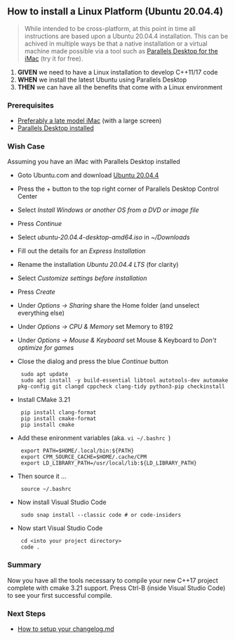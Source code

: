

## How to install a Linux Platform (Ubuntu 20.04.4)
> While intended to be cross-platform, at this point in time all instructions are based upon a Ubuntu 20.04.4 installation. This can be achived in multiple ways be that a native installation or a virtual machine made possible via a tool such as [Parallels Desktop for the iMac](https://www.parallels.com/ca/pd/general/?gclid=CjwKCAjwjZmTBhB4EiwAynRmD6SV4LdfM_DXaYiwTJhJJBddfc6JM_bDuAuWsUyyHUMj5zEQnC3wjBoCfgcQAvD_BwE) (try it for free).

 1. **GIVEN** we need to have a Linux installation to develop C++11/17 code
 2. **WHEN** we install the latest Ubuntu using Parallels Desktop
 3. **THEN** we can have all the benefits that come with a Linux environment

### Prerequisites
  - [Preferably a late model iMac](https://www.apple.com/ca/imac-24/?afid=p238%7CsOluZynmu-dc_mtid_1870765e38482_pcrid_571348307644_pgrid_125362851562_pntwk_g_pchan__pexid__&cid=aos-ca-kwGO-mac--slid---product-) (with a large screen)
  - [Parallels Desktop installed](https://www.parallels.com/ca/pd/general/?gclid=CjwKCAjwjZmTBhB4EiwAynRmD6SV4LdfM_DXaYiwTJhJJBddfc6JM_bDuAuWsUyyHUMj5zEQnC3wjBoCfgcQAvD_BwE)

 
### Wish Case
Assuming you have an iMac with Parallels Desktop installed

 - Goto Ubuntu.com and download [Ubuntu 20.04.4](https://releases.ubuntu.com/20.04/)
 - Press the + button to the top right corner of Parallels Desktop Control Center
 - Select *Install Windows or another OS from a DVD or image file*
 - Press *Continue*
 - Select *ubuntu-20.04.4-desktop-amd64.iso* in *~/Downloads* 
 - Fill out the details for an *Express Installation*
 - Rename the installation *Ubuntu 20.04.4 LTS* (for clarity)
 - Select *Customize settings before installation*
 - Press *Create*
 - Under *Options -> Sharing* share the Home folder (and unselect everything else)
 - Under *Options -> CPU & Memory* set Memory to 8192 
 - Under *Options -> Mouse & Keyboard* set Mouse & Keyboard to *Don't optimize for games*
 - Close the dialog and press the blue *Continue* button

		sudo apt update
		sudo apt install -y build-essential libtool autotools-dev automake pkg-config git clangd cppcheck clang-tidy python3-pip checkinstall

 - Install CMake 3.21

		pip install clang-format
		pip install cmake-format
		pip install cmake

 - Add these enironment variables (aka.  `vi ~/.bashrc `)

		
		export PATH=$HOME/.local/bin:${PATH}
		export CPM_SOURCE_CACHE=$HOME/.cache/CPM
		export LD_LIBRARY_PATH=/usr/local/lib:${LD_LIBRARY_PATH}

 - Then source it ... 

		source ~/.bashrc

 - Now install Visual Studio Code

		sudo snap install --classic code # or code-insiders

 - Now start Visual Studio Code

		cd <into your project directory>
		code .

### Summary 
Now you have all the tools necessary to compile your new C++17 project complete with cmake 3.21 support. Press Ctrl-B (inside Visual Studio Code) to see your first successful compile.

### Next Steps
 - [How to setup your changelog.md](https://github.com/perriera/extras_cpp/blob/dev/docs/CHANGELOG.md)


